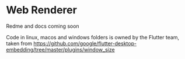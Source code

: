 # Web Renderer
Redme and docs coming soon

Code in linux, macos and windows folders is owned by the Flutter team,\
taken from https://github.com/google/flutter-desktop-embedding/tree/master/plugins/window_size
